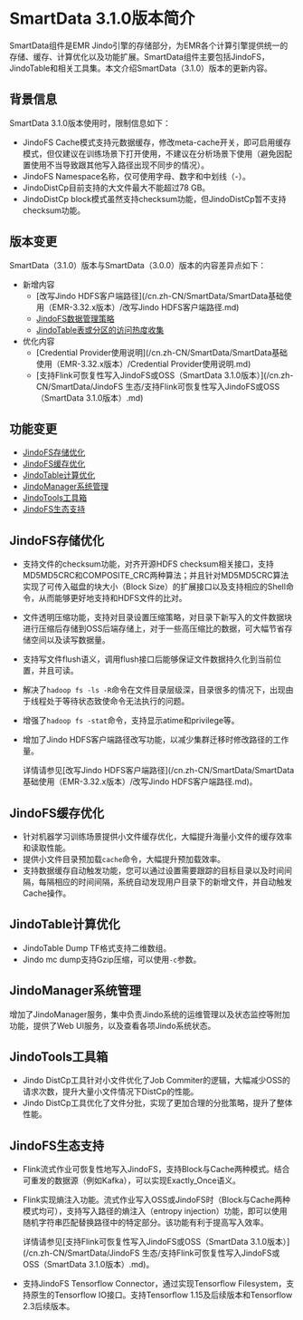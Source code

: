 # SmartData 3.1.0版本简介

SmartData组件是EMR Jindo引擎的存储部分，为EMR各个计算引擎提供统一的存储、缓存、计算优化以及功能扩展。SmartData组件主要包括JindoFS，JindoTable和相关工具集。本文介绍SmartData（3.1.0）版本的更新内容。

## 背景信息

SmartData 3.1.0版本使用时，限制信息如下：

-   JindoFS Cache模式支持元数据缓存，修改meta-cache开关，即可启用缓存模式，但仅建议在训练场景下打开使用，不建议在分析场景下使用（避免因配置使用不当导致跟其他写入路径出现不同步的情况）。
-   JindoFS Namespace名称，仅可使用字母、数字和中划线（-）。
-   JindoDistCp目前支持的大文件最大不能超过78 GB。
-   JindoDistCp block模式虽然支持checksum功能，但JindoDistCp暂不支持checksum功能。

## 版本变更

SmartData（3.1.0）版本与SmartData（3.0.0）版本的内容差异点如下：

-   新增内容
    -   [改写Jindo HDFS客户端路径](/cn.zh-CN/SmartData/SmartData基础使用（EMR-3.32.x版本）/改写Jindo HDFS客户端路径.md)
    -   [JindoFS数据管理策略](/cn.zh-CN/SmartData/SmartData基础使用（EMR-3.32.x版本）/JindoFS数据管理策略.md)
    -   [JindoTable表或分区的访问热度收集](/cn.zh-CN/SmartData/SmartData基础使用（EMR-3.32.x版本）/JindoTable表或分区的访问热度收集.md)
-   优化内容
    -   [Credential Provider使用说明](/cn.zh-CN/SmartData/SmartData基础使用（EMR-3.32.x版本）/Credential Provider使用说明.md)
    -   [支持Flink可恢复性写入JindoFS或OSS（SmartData 3.1.0版本）](/cn.zh-CN/SmartData/JindoFS 生态/支持Flink可恢复性写入JindoFS或OSS（SmartData 3.1.0版本）.md)

## 功能变更

-   [JindoFS存储优化](#section_zng_sm7_8ei)
-   [JindoFS缓存优化](#section_1gw_b3d_zcp)
-   [JindoTable计算优化](#section_r35_47p_s0h)
-   [JindoManager系统管理](#section_589_2zh_zj7)
-   [JindoTools工具箱](#section_e1m_heo_e48)
-   [JindoFS生态支持](#section_twl_lb9_865)

## JindoFS存储优化

-   支持文件的checksum功能，对齐开源HDFS checksum相关接口，支持MD5MD5CRC和COMPOSITE\_CRC两种算法；并且针对MD5MD5CRC算法实现了可传入磁盘的块大小（Block Size）的扩展接口以及支持相应的Shell命令，从而能够更好地支持和HDFS文件的比对。
-   文件透明压缩功能，支持对目录设置压缩策略，对目录下新写入的文件数据块进行压缩后存储到OSS后端存储上，对于一些高压缩比的数据，可大幅节省存储空间以及读写数据量。
-   支持写文件flush语义，调用flush接口后能够保证文件数据持久化到当前位置，并且可读。
-   解决了`hadoop fs -ls -R`命令在文件目录层级深，目录很多的情况下，出现由于线程处于等待状态致使命令无法执行的问题。
-   增强了`hadoop fs -stat`命令，支持显示atime和privilege等。
-   增加了Jindo HDFS客户端路径改写功能，以减少集群迁移时修改路径的工作量。

    详情请参见[改写Jindo HDFS客户端路径](/cn.zh-CN/SmartData/SmartData基础使用（EMR-3.32.x版本）/改写Jindo HDFS客户端路径.md)。


## JindoFS缓存优化

-   针对机器学习训练场景提供小文件缓存优化，大幅提升海量小文件的缓存效率和读取性能。
-   提供小文件目录预加载`cache`命令，大幅提升预加载效率。
-   支持数据缓存自动触发功能，您可以通过设置需要跟踪的目标目录以及时间间隔，每隔相应的时间间隔，系统自动发现用户目录下的新增文件，并自动触发Cache操作。

## JindoTable计算优化

-   JindoTable Dump TF格式支持二维数组。
-   Jindo mc dump支持Gzip压缩，可以使用`-c`参数。

## JindoManager系统管理

增加了JindoManager服务，集中负责Jindo系统的运维管理以及状态监控等附加功能，提供了Web UI服务，以及查看各项Jindo系统状态。

## JindoTools工具箱

-   Jindo DistCp工具针对小文件优化了Job Commiter的逻辑，大幅减少OSS的请求次数，提升大量小文件情况下DistCp的性能。
-   Jindo DistCp工具优化了文件分批，实现了更加合理的分批策略，提升了整体性能。

## JindoFS生态支持

-   Flink流式作业可恢复性地写入JindoFS，支持Block与Cache两种模式。结合可重发的数据源（例如Kafka），可以实现Exactly\_Once语义。
-   Flink实现熵注入功能。流式作业写入OSS或JindoFS时（Block与Cache两种模式均可），支持写入路径的熵注入（entropy injection）功能，即可以使用随机字符串匹配替换路径中的特定部分。该功能有利于提高写入效率。

    详情请参见[支持Flink可恢复性写入JindoFS或OSS（SmartData 3.1.0版本）](/cn.zh-CN/SmartData/JindoFS 生态/支持Flink可恢复性写入JindoFS或OSS（SmartData 3.1.0版本）.md)。

-   支持JindoFS Tensorflow Connector，通过实现Tensorflow Filesystem，支持原生的Tensorflow IO接口。支持Tensorflow 1.15及后续版本和Tensorflow 2.3后续版本。

